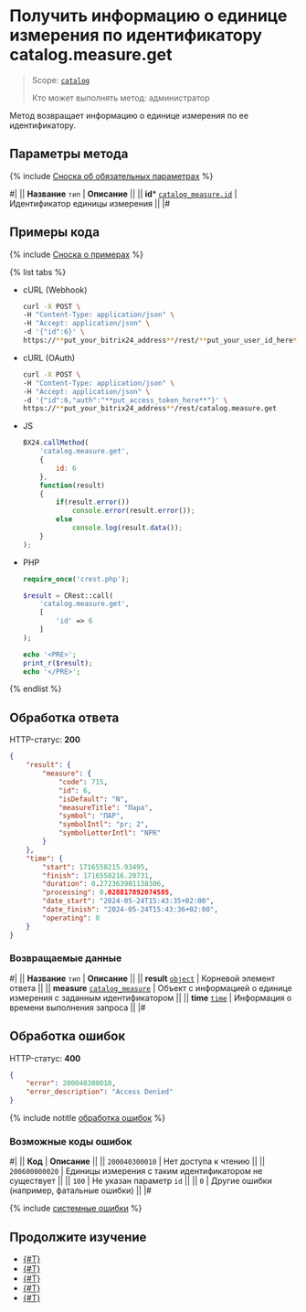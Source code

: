 # Получить информацию о единице измерения по идентификатору catalog.measure.get

> Scope: [`catalog`](../../scopes/permissions.md)
>
> Кто может выполнять метод: администратор

Метод возвращает информацию о единице измерения по ее идентификатору.

## Параметры метода

{% include [Сноска об обязательных параметрах](../../../_includes/required.md) %}

#|
|| **Название**
`тип` | **Описание** ||
|| **id***
[`catalog_measure.id`](../data-types.md#catalog_measure) | Идентификатор единицы измерения ||
|#

## Примеры кода

{% include [Сноска о примерах](../../../_includes/examples.md) %}

{% list tabs %}

- cURL (Webhook)

    ```bash
    curl -X POST \
    -H "Content-Type: application/json" \
    -H "Accept: application/json" \
    -d '{"id":6}' \
    https://**put_your_bitrix24_address**/rest/**put_your_user_id_here**/**put_your_webhook_here**/catalog.measure.get
    ```

- cURL (OAuth)

    ```bash
    curl -X POST \
    -H "Content-Type: application/json" \
    -H "Accept: application/json" \
    -d '{"id":6,"auth":"**put_access_token_here**"}' \
    https://**put_your_bitrix24_address**/rest/catalog.measure.get
    ```

- JS

    ```js
    BX24.callMethod(
        'catalog.measure.get',
        {
            id: 6
        },
        function(result)
        {
            if(result.error())
                console.error(result.error());
            else
                console.log(result.data());
        }
    );
    ```

- PHP

    ```php
    require_once('crest.php');

    $result = CRest::call(
        'catalog.measure.get',
        [
            'id' => 6
        ]
    );

    echo '<PRE>';
    print_r($result);
    echo '</PRE>';
    ```

{% endlist %}

## Обработка ответа

HTTP-статус: **200**

```json
{
    "result": {
        "measure": {
            "code": 715,
            "id": 6,
            "isDefault": "N",
            "measureTitle": "Пара",
            "symbol": "ПАР",
            "symbolIntl": "pr; 2",
            "symbolLetterIntl": "NPR"
        }
    },
    "time": {
        "start": 1716558215.93495,
        "finish": 1716558216.20731,
        "duration": 0.272363901138306,
        "processing": 0.028817892074585,
        "date_start": "2024-05-24T15:43:35+02:00",
        "date_finish": "2024-05-24T15:43:36+02:00",
        "operating": 0
    }
}
```

### Возвращаемые данные

#|
|| **Название**
`тип` | **Описание** ||
|| **result**
[`object`](../../data-types.md) | Корневой элемент ответа ||
|| **measure**
[`catalog_measure`](../data-types.md#catalog_measure) | Объект с информацией о единице измерения с заданным идентификатором ||
|| **time**
[`time`](../../data-types.md) | Информация о времени выполнения запроса ||
|#

## Обработка ошибок

HTTP-статус: **400**

```json
{
    "error": 200040300010,
    "error_description": "Access Denied"
}
```

{% include notitle [обработка ошибок](../../../_includes/error-info.md) %}

### Возможные коды ошибок

#|
|| **Код** | **Описание** ||
|| `200040300010` | Нет доступа к чтению
||
|| `200600000020` | Единицы измерения с таким идентификатором не существует 
||
|| `100` | Не указан параметр `id`
||
|| `0` | Другие ошибки (например, фатальные ошибки)
|| 
|#

{% include [системные ошибки](../../../_includes/system-errors.md) %}

## Продолжите изучение

- [{#T}](./catalog-measure-add.md)
- [{#T}](./catalog-measure-update.md)
- [{#T}](./catalog-measure-list.md)
- [{#T}](./catalog-measure-delete.md)
- [{#T}](./catalog-measure-get-fields.md)